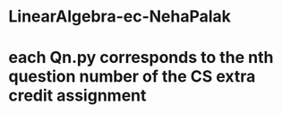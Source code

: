 # LinearAlgebra-ec-NehaPalak
# each Qn.py corresponds to the nth question number of the CS extra credit assignment